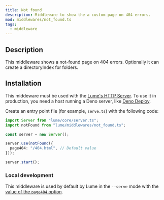 ```yaml
---
title: Not found
description: Middleware to show the a custom page on 404 errors.
mod: middlewares/not_found.ts
tags:
  - middleware
---
```


## Description

This middleware shows a not-found page on 404 errors. Optionally it can create a
directoryIndex for folders.

## Installation

This middeware must be used with the
[Lume's HTTP Server](../docs/core/server.md). To use it in production, you need
a host running a Deno server, like [Deno Deploy](https://deno.com/deploy).

Create an entry point file (for example, `serve.ts`) with the following code:

```ts
import Server from "lume/core/server.ts";
import notFound from "lume/middlewares/not_found.ts";

const server = new Server();

server.use(notFound({
  page404: "/404.html", // Default value
}));

server.start();
```

### Local development

This middleware is used by default by Lume in the `--serve` mode with the
[value of the `page404` option](../docs/configuration/config-file.md#page404).
